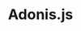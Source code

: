 ---
dribbble: https://dribbble.com/planetabhi
git: https://github.com/adonisjs
logohandle: adonisjs
sort: adonisjs
title: Adonis.js
twitter: https://x.com/adonisframework
website: https://adonisjs.com/
---